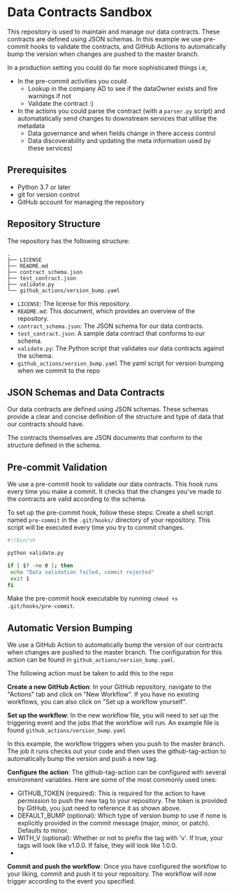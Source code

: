 # Data Contracts Sandbox
This repository is used to maintain and manage our data contracts. These contracts are defined using JSON schemas. 
In this example we use pre-commit hooks to validate the contracts, and GitHub Actions to automatically bump the version when changes are pushed to the master branch.

In a production setting you could do far more sophisticated things i.e, 
* In the pre-commit activities you could 
  - Lookup in the company AD to see if the dataOwner exists and fire warnings if not
  - Validate the contract :) 
* In the actions you could parse the contract (with a `parser.py` script) and automatatically send changes to downstream services that utilise the metadata
  - Data governance and when fields change in there access control 
  - Data discoverability and updating the meta information used by these services)

## Prerequisites

- Python 3.7 or later
- git for version control
- GitHub account for managing the repository

## Repository Structure

The repository has the following structure:
```
.
├── LICENSE
├── README.md
├── contract_schema.json
├── test_contract.json
├── validate.py
└── github_actions/version_bump.yaml 
```

- `LICENSE`: The license for this repository.
- `README.md`: This document, which provides an overview of the repository.
- `contract_schema.json`: The JSON schema for our data contracts.
- `test_contract.json`: A sample data contract that conforms to our schema.
- `validate.py`: The Python script that validates our data contracts against the schema.
- `github_actions/version_bump.yaml` The yaml script for version bumping when we commit to the repo 

## JSON Schemas and Data Contracts

Our data contracts are defined using JSON schemas. These schemas provide a clear and concise definition of the structure and type of data that our contracts should have. 

The contracts themselves are JSON documents that conform to the structure defined in the schema.

## Pre-commit Validation

We use a pre-commit hook to validate our data contracts. This hook runs every time you make a commit. It checks that the changes you've made to the contracts are valid according to the schema.

To set up the pre-commit hook, follow these steps:
Create a shell script named `pre-commit` in the `.git/hooks/` directory of your repository. This script will be executed every time you try to commit changes.

```bash
#!/bin/sh

python validate.py

if [ $? -ne 0 ]; then
 echo "Data validation failed, commit rejected"
 exit 1
fi
```
Make the pre-commit hook executable by running `chmod +x .git/hooks/pre-commit`.

## Automatic Version Bumping

We use a GitHub Action to automatically bump the version of our contracts when changes are pushed to the master branch. 
The configuration for this action can be found in `github_actions/version_bump.yaml`.

The following action must be taken to add this to the repo

**Create a new GitHub Action**: In your GitHub repository, navigate to the "Actions" tab and click on "New Workflow". If you have no existing workflows, you can also click on "Set up a workflow yourself".

**Set up the workflow**: In the new workflow file, you will need to set up the triggering event and the jobs that the workflow will run. An example file is found `github_actions/version_bump.yaml`

In this example, the workflow triggers when you push to the master branch. The job it runs checks out your code and then uses the github-tag-action to automatically bump the version and push a new tag.

**Configure the action**: The github-tag-action can be configured with several environment variables. Here are some of the most commonly used ones:
  - GITHUB_TOKEN (required): This is required for the action to have permission to push the new tag to your repository. The token is provided by GitHub, you just need to reference it as shown above.
  - DEFAULT_BUMP (optional): Which type of version bump to use if none is explicitly provided in the commit message (major, minor, or patch). Defaults to minor.
  - WITH_V (optional): Whether or not to prefix the tag with 'v'. If true, your tags will look like v1.0.0. If false, they will look like 1.0.0.
  - 
**Commit and push the workflow**: Once you have configured the workflow to your liking, commit and push it to your repository. The workflow will now trigger according to the event you specified.


